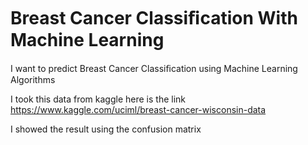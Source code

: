 # Breast Cancer Classiﬁcation With Machine Learning
I want to predict Breast Cancer Classiﬁcation using Machine Learning Algorithms

I took this data from kaggle here is the link https://www.kaggle.com/uciml/breast-cancer-wisconsin-data

I showed the result using the confusion matrix

